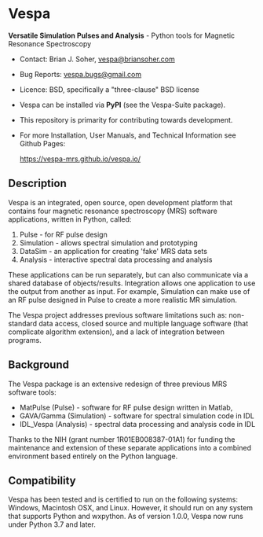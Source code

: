 # Vespa

**Versatile Simulation Pulses and Analysis** - Python tools for Magnetic Resonance Spectroscopy

- Contact: Brian J. Soher, vespa@briansoher.com
- Bug Reports: vespa.bugs@gmail.com 
- Licence: BSD, specifically a "three-clause" BSD license
- Vespa can be installed via **PyPI** (see the Vespa-Suite package). 
- This repository is primarity for contributing towards development.
- For more Installation, User Manuals, and Technical Information see Github Pages: 
  
  https://vespa-mrs.github.io/vespa.io/

## Description

Vespa is an integrated, open source, open development platform that contains four magnetic resonance spectroscopy (MRS) software applications, written in Python, called: 
	
1. Pulse      - for RF pulse design
2. Simulation - allows spectral simulation and prototyping
3. DataSim    - an application for creating 'fake' MRS data sets 
4. Analysis   - interactive spectral data processing and analysis

These applications can be run separately, but can also communicate via a shared database of objects/results. Integration allows one application to use the output from another as input. For example, Simulation can make use of an RF pulse designed in Pulse to create a more realistic MR simulation.

The Vespa project addresses previous software limitations such as: non-standard data access, closed source and multiple language software (that complicate algorithm extension), and a lack of integration between programs. 

## Background

The Vespa package is an extensive redesign of three previous MRS software tools:

- MatPulse   (Pulse) - software for RF pulse design written in Matlab, 
- GAVA/Gamma (Simulation) - software for spectral simulation code in IDL
- IDL_Vespa  (Analysis) - spectral data processing and analysis code in IDL 

Thanks to the NIH (grant number 1R01EB008387-01A1) for funding the maintenance and extension of these separate applications into a combined environment based entirely on the Python language.

## Compatibility

Vespa has been tested and is certified to run on the following systems: Windows, Macintosh OSX, and Linux. However, it should run on any system that supports Python and wxpython. As of version 1.0.0, Vespa now runs under Python 3.7 and later.

